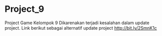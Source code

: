 # Project_9
Project Game Kelompok 9
Dikarenakan terjadi kesalahan dalam update project.
Link berikut sebagai alternatif update project
http://bit.ly/2SmnK1c
